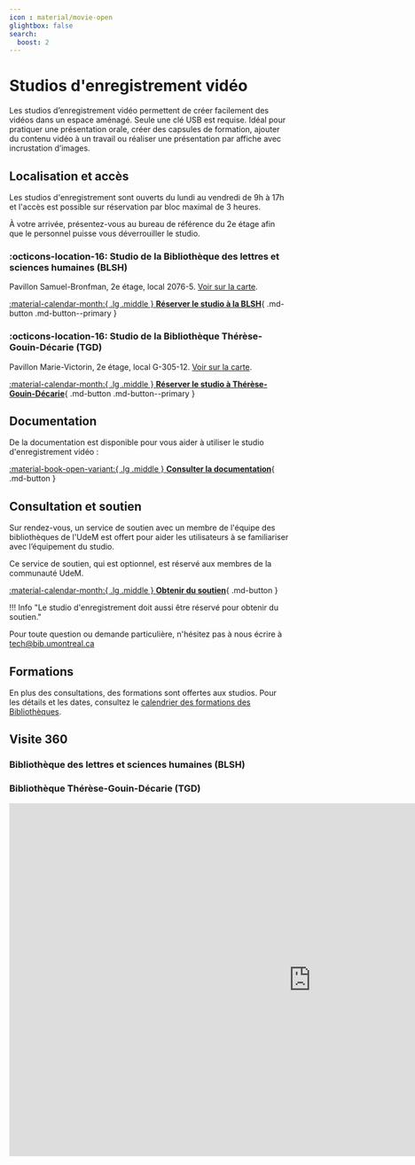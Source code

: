 ```yaml
---
icon : material/movie-open
glightbox: false
search:
  boost: 2
---
```


# Studios d'enregistrement vidéo

Les studios d’enregistrement vidéo permettent de créer facilement des vidéos dans un espace aménagé. Seule une clé USB est requise. Idéal pour pratiquer une présentation orale, créer des capsules de formation, ajouter du contenu vidéo à un travail ou réaliser une présentation par affiche avec incrustation d’images.

## Localisation et accès

Les studios d'enregistrement sont ouverts du lundi au vendredi de 9h à 17h et l'accès est possible sur réservation par bloc maximal de 3 heures.

À votre arrivée, présentez-vous au bureau de référence du 2e étage afin que le personnel puisse vous déverrouiller le studio.

### :octicons-location-16: Studio de la Bibliothèque des lettres et sciences humaines (BLSH)
Pavillon Samuel-Bronfman, 2e étage, local 2076-5. [Voir sur la carte](https://maps.app.goo.gl/6HsLMAxoBWpQZgcD8).

[:material-calendar-month:{ .lg .middle } **Réserver le studio à la BLSH**](https://calendrier.bib.umontreal.ca/space/21911){ .md-button .md-button--primary }

### :octicons-location-16: Studio de la Bibliothèque Thérèse-Gouin-Décarie (TGD)
Pavillon Marie-Victorin, 2e étage, local G-305-12. [Voir sur la carte](https://maps.app.goo.gl/8nPFjk3nD4bDCcou5).

[:material-calendar-month:{ .lg .middle } **Réserver le studio à Thérèse-Gouin-Décarie**](https://calendrier.bib.umontreal.ca/space/27038){ .md-button .md-button--primary }

## Documentation

De la documentation est disponible pour vous aider à utiliser le studio d'enregistrement vidéo :

[:material-book-open-variant:{ .lg .middle } **Consulter la documentation**](../medias/video/guide-video.md){ .md-button  }

## Consultation et soutien

Sur rendez-vous, un service de soutien avec un membre de l'équipe des bibliothèques de l'UdeM est offert pour aider les utilisateurs à se familiariser avec l’équipement du studio.

Ce service de soutien, qui est optionnel, est réservé aux membres de la communauté UdeM.

[:material-calendar-month:{ .lg .middle } **Obtenir du soutien**](https://outlook.office365.com/owa/calendar/StudiodenregistrementdeBLSHTGD@Udemontreal.onmicrosoft.com/bookings/?skipRedirect=1){ .md-button }

!!! Info "Le studio d'enregistrement doit aussi être réservé pour obtenir du soutien."

Pour toute question ou demande particulière, n'hésitez pas à nous écrire à tech@bib.umontreal.ca

## Formations
En plus des consultations, des formations sont offertes aux studios. Pour les détails et les dates, consultez le [calendrier des formations des Bibliothèques](https://bib.umontreal.ca/formations/calendrier).

## Visite 360

### Bibliothèque des lettres et sciences humaines (BLSH)

### Bibliothèque Thérèse-Gouin-Décarie (TGD)

<iframe src="https://bibumontreal.h5p.com/content/1292270591587691388/embed" aria-label="Bibliothèque Thérèse-Gouin-Décarie - Studio d'enregistrement vidéo" width="1088" height="637" frameborder="0" allowfullscreen="allowfullscreen" allow="autoplay *; geolocation *; microphone *; camera *; midi *; encrypted-media *"></iframe><script src="https://bibumontreal.h5p.com/js/h5p-resizer.js" charset="UTF-8"></script>

